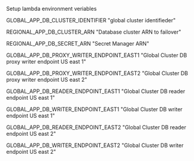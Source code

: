 Setup lambda environment veriables

GLOBAL_APP_DB_CLUSTER_IDENTIFIER	"global cluster identifieder"

REGIONAL_APP_DB_CLUSTER_ARN	"Database cluster ARN to failover"

REGIONAL_APP_DB_SECRET_ARN	"Secret Manager ARN"

GLOBAL_APP_DB_PROXY_WRITER_ENDPOINT_EAST1 "Global Cluster DB proxy writer endpoint US east 1"

GLOBAL_APP_DB_PROXY_WRITER_ENDPOINT_EAST2 "Global Cluster DB proxy writer endpoint US east 2"

GLOBAL_APP_DB_READER_ENDPOINT_EAST1 "Global Cluster DB  reader endpoint US east 1"

GLOBAL_APP_DB_WRITER_ENDPOINT_EAST1  "Global Cluster DB  writer endpoint US east 1"

GLOBAL_APP_DB_READER_ENDPOINT_EAST2 "Global Cluster DB  reader endpoint US east 2"

GLOBAL_APP_DB_WRITER_ENDPOINT_EAST2  "Global Cluster DB  writer endpoint US east 2"




